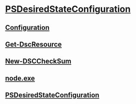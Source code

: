 #  [PSDesiredStateConfiguration](PSDesiredStateConfiguration.md)
##  [Configuration](configuration.md)
##  [Get-DscResource](get-dscresource.md)
##  [New-DSCCheckSum](new-dscchecksum.md)
##  [node.exe](node.exe.md)
##  [PSDesiredStateConfiguration](psdesiredstateconfiguration.md)
